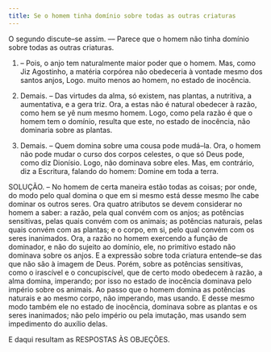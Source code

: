 ```yaml
---
title: Se o homem tinha domínio sobre todas as outras criaturas
---
```


O segundo discute–se assim. –– Parece que o homem não tinha domínio sobre todas as outras criaturas.  

1. – Pois, o anjo tem naturalmente maior poder que o homem. Mas, como Jiz Agostinho, a matéria corpórea não obedeceria à vontade mesmo dos santos anjos, Logo. muito menos ao homem, no estado de inocência.  

2. Demais. – Das virtudes da alma, só existem, nas plantas, a nutritiva, a aumentativa, e a gera triz. Ora, a estas não é natural obedecer à razão, como hem se yê num mesmo homem. Logo, como pela razão é que o homem tem o domínio, resulta que este, no estado de inocência, não dominaria sobre as plantas.  

3. Demais. – Quem domina sobre uma cousa pode mudá–la. Ora, o homem não pode mudar o curso dos corpos celestes, o que só Deus pode, como diz Dionísio. Logo, não dominava sobre eles.  Mas, em contrário, diz a Escritura, falando do homem: Domine em toda a terra.  

SOLUÇÃO. – No homem de certa maneira estão todas as coisas; por onde, do modo pelo qual domina o que em si mesmo está desse mesmo lhe cabe dominar os outros seres. Ora quatro atributos se devem considerar no homem a saber: a razão, pela qual convém com os anjos; as potências sensitivas, pelas quais convém com os animais; as potências naturais, pelas quais convém com as plantas; e o corpo, em si, pelo qual convém com os seres inanimados. Ora, a razão no homem exercendo a função de dominador, e não do sujeito ao domínio, ele, no primitivo estado não dominava sobre os anjos. E a expressão sobre toda criatura entende–se das que não são à imagem de Deus. Porém, sobre as potências sensitivas, como o irascível e o concupiscível, que de certo modo obedecem à razão, a alma domina, imperando; por isso no estado de inocência dominava pelo império sobre os animais. Ao passo que o homem domina as potências naturais e ao mesmo corpo, não imperando, mas usando. E desse mesmo modo também ele no estado de inocência, dominava sobre as plantas e os seres inanimados; não pelo império ou pela imutaçâo, mas usando sem impedimento do auxílio delas.  

E daqui resultam as RESPOSTAS ÀS OBJEÇÕES.